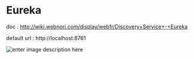 # Eureka

doc : http://wiki.webnori.com/display/webfr/Discovery+Service+-+Eureka

default url :  http://localhost:8761

![enter image description here](http://wiki.webnori.com/download/attachments/16646284/%EC%9C%A0%EB%A0%88%EC%B9%B41.png?api=v2)